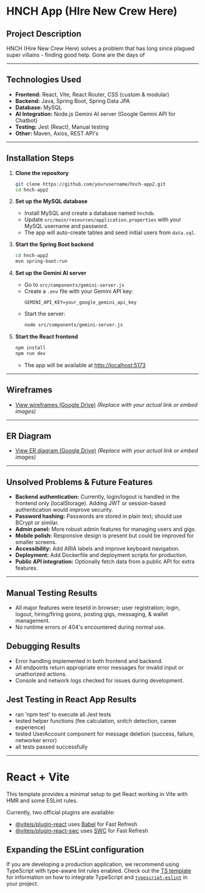 # HNCH App (HIre New Crew Here)

## Project Description

HNCH (Hire New Crew Here) solves a problem that has long since plagued super villains - finding good help. Gone are the days of 

------

## Technologies Used

- **Frontend:** React, Vite, React Router, CSS (custom & modular)
- **Backend:** Java, Spring Boot, Spring Data JPA
- **Database:** MySQL
- **AI Integration:** Node.js Gemini AI server (Google Gemini API for Chatbot)
- **Testing:** Jest (React), Manual testing
- **Other:** Maven, Axios, REST API's

------

## Installation Steps

1. **Clone the repository**
   ```sh
   git clone https://github.com/yourusername/hnch-app2.git
   cd hnch-app2
   ```

2. **Set up the MySQL database**
   - Install MySQL and create a database named `hnchdb`.
   - Update `src/main/resources/application.properties` with your MySQL username and password.
   - The app will auto-create tables and seed initial users from `data.sql`.

3. **Start the Spring Boot backend**
   ```sh
   cd hnch-app2
   mvn spring-boot:run
   ```

4. **Set up the Gemini AI server**
   - Go to `src/components/gemini-server.js`
   - Create a `.env` file with your Gemini API key:
     ```
     GEMINI_API_KEY=your_google_gemini_api_key
     ```
   - Start the server:
     ```sh
     node src/components/gemini-server.js
     ```

5. **Start the React frontend**
   ```sh
   npm install
   npm run dev
   ```
   - The app will be available at [http://localhost:5173](http://localhost:5173)

------

## Wireframes

- [View wireframes (Google Drive)](https://drive.google.com/your-wireframes-link)
  *(Replace with your actual link or embed images)*

------

## ER Diagram

- [View ER diagram (Google Drive)](https://drive.google.com/your-er-diagram-link)
  *(Replace with your actual link or embed images)*

------

## Unsolved Problems & Future Features

- **Backend authentication:** Currently, login/logout is handled in the frontend only (localStorage). Adding JWT or session-based authentication would improve security.
- **Password hashing:** Passwords are stored in plain text; should use BCrypt or similar.
- **Admin panel:** More robust admin features for managing users and gigs.
- **Mobile polish:** Responsive design is present but could be improved for smaller screens.
- **Accessibility:** Add ARIA labels and improve keyboard navigation.
- **Deployment:** Add Dockerfile and deployment scripts for production.
- **Public API integration:** Optionally fetch data from a public API for extra features.

------

## Manual Testing Results
- All major features were tesetd in browser; user registration; login, logout, hiring/firing goons, posting gigs, messaging, & wallet management.
- No runtime errors or 404's encountered during normal use.

## Debugging Results
- Error handling implemented in both frontend and backend.
- All endpoints return appropriate error messages for invalid input or unathorized actions.
- Console and network logs checked for issues during development.

## Jest Testing in React App Results
- ran 'npm test' to execute all Jest tests
- tested helper functions (fee calculation, snitch detection, career experience)
- tested UserAccount component for message deletion (success, failure, networker error)
- all tests passed successfully

------

# React + Vite

This template provides a minimal setup to get React working in Vite with HMR and some ESLint rules.

Currently, two official plugins are available:

- [@vitejs/plugin-react](https://github.com/vitejs/vite-plugin-react/blob/main/packages/plugin-react) uses [Babel](https://babeljs.io/) for Fast Refresh
- [@vitejs/plugin-react-swc](https://github.com/vitejs/vite-plugin-react/blob/main/packages/plugin-react-swc) uses [SWC](https://swc.rs/) for Fast Refresh

## Expanding the ESLint configuration

If you are developing a production application, we recommend using TypeScript with type-aware lint rules enabled. Check out the [TS template](https://github.com/vitejs/vite/tree/main/packages/create-vite/template-react-ts) for information on how to integrate TypeScript and [`typescript-eslint`](https://typescript-eslint.io) in your project.